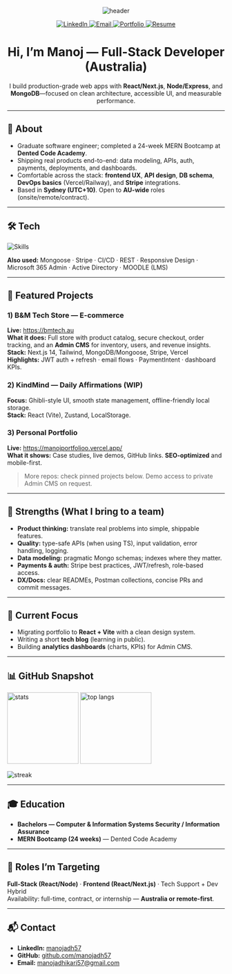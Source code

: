 <!-- =========================
   Manoj Adhikari — GitHub Profile
   Style: clean, recruiter-friendly, minimal animations
   ========================= -->

<!-- Header -->
<p align="center">
  <img src="https://capsule-render.vercel.app/api?type=waving&height=180&text=Manoj%20Adhikari&fontAlign=50&fontSize=38&desc=Full-Stack%20Developer%20(React%20%7C%20Node%20%7C%20MongoDB)&descAlignY=65" alt="header" />
</p>

<p align="center">
  <a href="https://www.linkedin.com/in/manojadh57/">
    <img alt="LinkedIn" src="https://img.shields.io/badge/LinkedIn-0A66C2?logo=linkedin&logoColor=fff">
  </a>
  <a href="mailto:manojadhikari57@gmail.com">
    <img alt="Email" src="https://img.shields.io/badge/Email-Contact-red">
  </a>
  <a href="https://manojportfolioo.vercel.app/">
    <img alt="Portfolio" src="https://img.shields.io/badge/Portfolio-Live-black?logo=vercel">
  </a>
  <!-- If you add a PDF later, swap # with the file url -->
  <a href="#">
    <img alt="Resume" src="https://img.shields.io/badge/Resume-ATS%20Ready-1f6feb">
  </a>
</p>

<h1 align="center">Hi, I’m Manoj — Full-Stack Developer (Australia)</h1>

<p align="center">
I build production-grade web apps with <b>React/Next.js</b>, <b>Node/Express</b>, and <b>MongoDB</b>—focused on clean architecture, accessible UI, and measurable performance.
</p>

---

## 🔎 About
- Graduate software engineer; completed a 24-week MERN Bootcamp at **Dented Code Academy**.  
- Shipping real products end-to-end: data modeling, APIs, auth, payments, deployments, and dashboards.  
- Comfortable across the stack: **frontend UX**, **API design**, **DB schema**, **DevOps basics** (Vercel/Railway), and **Stripe** integrations.  
- Based in **Sydney (UTC+10)**. Open to **AU-wide** roles (onsite/remote/contract).

---

## 🛠 Tech
![Skills](https://skillicons.dev/icons?i=js,ts,react,nextjs,redux,nodejs,express,mongodb,vercel,git,github,tailwind,bootstrap,html,css,postman,linux&perline=12)

**Also used:** Mongoose · Stripe · CI/CD · REST · Responsive Design · Microsoft 365 Admin · Active Directory · MOODLE (LMS)

---

## 📂 Featured Projects

### 1) B&M Tech Store — E-commerce
**Live:** https://bmtech.au  
**What it does:** Full store with product catalog, secure checkout, order tracking, and an **Admin CMS** for inventory, users, and revenue insights.  
**Stack:** Next.js 14, Tailwind, MongoDB/Mongoose, Stripe, Vercel  
**Highlights:** JWT auth + refresh · email flows · PaymentIntent · dashboard KPIs.

### 2) KindMind — Daily Affirmations (WIP)
**Focus:** Ghibli-style UI, smooth state management, offline-friendly local storage.  
**Stack:** React (Vite), Zustand, LocalStorage.

### 3) Personal Portfolio
**Live:** https://manojportfolioo.vercel.app/  
**What it shows:** Case studies, live demos, GitHub links. **SEO-optimized** and mobile-first.

> More repos: check pinned projects below. Demo access to private Admin CMS on request.

---

## 🧩 Strengths (What I bring to a team)
- **Product thinking:** translate real problems into simple, shippable features.  
- **Quality:** type-safe APIs (when using TS), input validation, error handling, logging.  
- **Data modeling:** pragmatic Mongo schemas; indexes where they matter.  
- **Payments & auth:** Stripe best practices, JWT/refresh, role-based access.  
- **DX/Docs:** clear READMEs, Postman collections, concise PRs and commit messages.

---

## 🎯 Current Focus
- Migrating portfolio to **React + Vite** with a clean design system.  
- Writing a short **tech blog** (learning in public).  
- Building **analytics dashboards** (charts, KPIs) for Admin CMS.

---

## 📊 GitHub Snapshot
<p>
  <img height="165" src="https://github-readme-stats.vercel.app/api?username=manojadh57&show_icons=true&hide_border=true&rank_icon=percentile" alt="stats" />
  <img height="165" src="https://github-readme-stats.vercel.app/api/top-langs/?username=manojadh57&layout=compact&hide_border=true" alt="top langs" />
</p>

<!-- Optional streaks; comment out if you prefer super-minimal -->
<p>
  <img src="https://streak-stats.demolab.com?user=manojadh57&hide_border=true&date_format=j%20M%5B%20Y%5D" alt="streak" />
</p>

---

## 🎓 Education
- **Bachelors — Computer & Information Systems Security / Information Assurance**  
- **MERN Bootcamp (24 weeks)** — Dented Code Academy

---

## 💼 Roles I’m Targeting
**Full-Stack (React/Node)** · **Frontend (React/Next.js)** · Tech Support + Dev Hybrid  
Availability: full-time, contract, or internship — **Australia or remote-first**.

---

## 📬 Contact
- **LinkedIn:** <a href="https://www.linkedin.com/in/manojadh57/">manojadh57</a>  
- **GitHub:** <a href="https://github.com/manojadh57">github.com/manojadh57</a>  
- **Email:** <a href="mailto:manojadhikari57@gmail.com">manojadhikari57@gmail.com</a>

<!-- ====== End ====== -->
